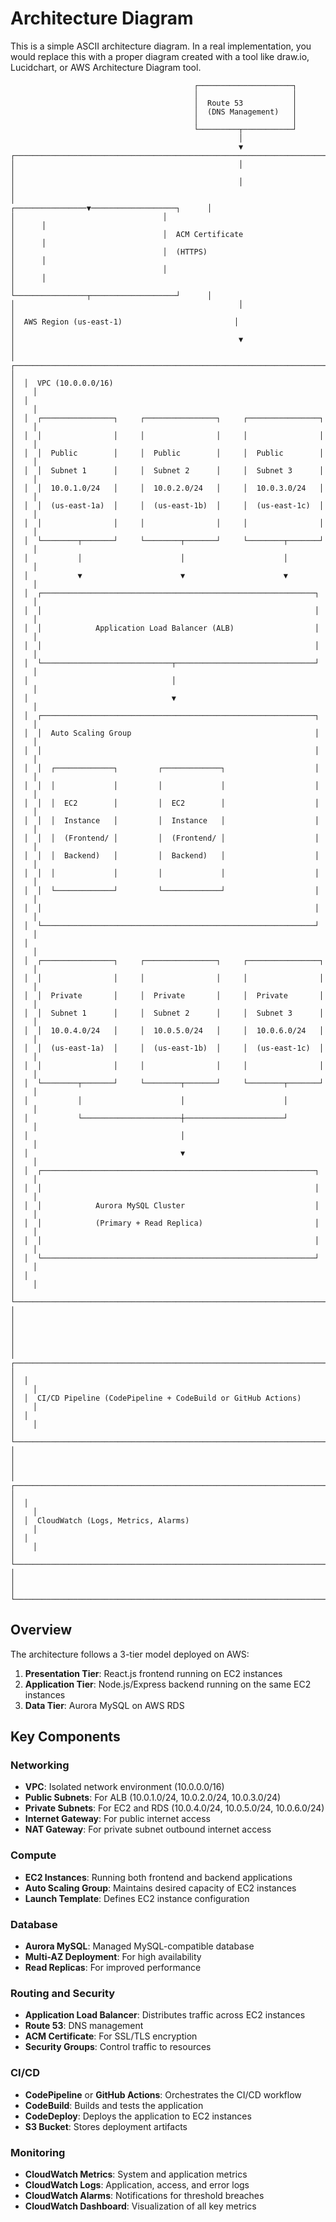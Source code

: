# Architecture Diagram

This is a simple ASCII architecture diagram. In a real implementation, you would replace this with a proper diagram created with a tool like draw.io, Lucidchart, or AWS Architecture Diagram tool.

```
                                         ┌─────────────────────┐
                                         │                     │
                                         │  Route 53           │
                                         │  (DNS Management)   │
                                         │                     │
                                         └─────────┬───────────┘
                                                   │
                                                   ▼
┌─────────────────────────────────────────────────────────────────────────────┐
│                                                  │                           │
│                                                  │                           │
│                                 ┌────────────────▼───────────────────┐      │
│                                 │                                     │      │
│                                 │  ACM Certificate                    │      │
│                                 │  (HTTPS)                            │      │
│                                 │                                     │      │
│                                 └────────────────┬───────────────────┘      │
│                                                  │                           │
│  AWS Region (us-east-1)                         │                           │
│                                                  ▼                           │
│  ┌─────────────────────────────────────────────────────────────────────┐    │
│  │  VPC (10.0.0.0/16)                                                   │    │
│  │                                                                      │    │
│  │  ┌────────────────┐     ┌────────────────┐     ┌────────────────┐   │    │
│  │  │                │     │                │     │                │   │    │
│  │  │  Public        │     │  Public        │     │  Public        │   │    │
│  │  │  Subnet 1      │     │  Subnet 2      │     │  Subnet 3      │   │    │
│  │  │  10.0.1.0/24   │     │  10.0.2.0/24   │     │  10.0.3.0/24   │   │    │
│  │  │  (us-east-1a)  │     │  (us-east-1b)  │     │  (us-east-1c)  │   │    │
│  │  │                │     │                │     │                │   │    │
│  │  └────────┬───────┘     └────────┬───────┘     └────────┬───────┘   │    │
│  │           │                      │                      │           │    │
│  │           ▼                      ▼                      ▼           │    │
│  │  ┌─────────────────────────────────────────────────────────────┐   │    │
│  │  │                                                             │   │    │
│  │  │            Application Load Balancer (ALB)                  │   │    │
│  │  │                                                             │   │    │
│  │  └─────────────────────────────┬───────────────────────────────┘   │    │
│  │                                │                                    │    │
│  │                                ▼                                    │    │
│  │  ┌─────────────────────────────────────────────────────────────┐   │    │
│  │  │  Auto Scaling Group                                         │   │    │
│  │  │                                                             │   │    │
│  │  │  ┌─────────────┐         ┌─────────────┐                    │   │    │
│  │  │  │             │         │             │                    │   │    │
│  │  │  │  EC2        │         │  EC2        │                    │   │    │
│  │  │  │  Instance   │         │  Instance   │                    │   │    │
│  │  │  │  (Frontend/ │         │  (Frontend/ │                    │   │    │
│  │  │  │  Backend)   │         │  Backend)   │                    │   │    │
│  │  │  │             │         │             │                    │   │    │
│  │  │  └─────────────┘         └─────────────┘                    │   │    │
│  │  │                                                             │   │    │
│  │  └─────────────────────────────────────────────────────────────┘   │    │
│  │                                                                      │    │
│  │  ┌────────────────┐     ┌────────────────┐     ┌────────────────┐   │    │
│  │  │                │     │                │     │                │   │    │
│  │  │  Private       │     │  Private       │     │  Private       │   │    │
│  │  │  Subnet 1      │     │  Subnet 2      │     │  Subnet 3      │   │    │
│  │  │  10.0.4.0/24   │     │  10.0.5.0/24   │     │  10.0.6.0/24   │   │    │
│  │  │  (us-east-1a)  │     │  (us-east-1b)  │     │  (us-east-1c)  │   │    │
│  │  │                │     │                │     │                │   │    │
│  │  └────────┬───────┘     └────────┬───────┘     └────────┬───────┘   │    │
│  │           │                      │                      │           │    │
│  │           └──────────────────────┼──────────────────────┘           │    │
│  │                                  │                                   │    │
│  │                                  ▼                                   │    │
│  │  ┌─────────────────────────────────────────────────────────────┐   │    │
│  │  │                                                             │   │    │
│  │  │            Aurora MySQL Cluster                             │   │    │
│  │  │            (Primary + Read Replica)                         │   │    │
│  │  │                                                             │   │    │
│  │  └─────────────────────────────────────────────────────────────┘   │    │
│  │                                                                      │    │
│  └──────────────────────────────────────────────────────────────────────┘    │
│                                                                               │
│                                                                               │
│  ┌─────────────────────────────────────────────────────────────────────┐    │
│  │                                                                     │    │
│  │  CI/CD Pipeline (CodePipeline + CodeBuild or GitHub Actions)        │    │
│  │                                                                     │    │
│  └─────────────────────────────────────────────────────────────────────┘    │
│                                                                               │
│  ┌─────────────────────────────────────────────────────────────────────┐    │
│  │                                                                     │    │
│  │  CloudWatch (Logs, Metrics, Alarms)                                │    │
│  │                                                                     │    │
│  └─────────────────────────────────────────────────────────────────────┘    │
│                                                                               │
└───────────────────────────────────────────────────────────────────────────────┘
```

## Overview

The architecture follows a 3-tier model deployed on AWS:

1. **Presentation Tier**: React.js frontend running on EC2 instances
2. **Application Tier**: Node.js/Express backend running on the same EC2 instances
3. **Data Tier**: Aurora MySQL on AWS RDS

## Key Components

### Networking

- **VPC**: Isolated network environment (10.0.0.0/16)
- **Public Subnets**: For ALB (10.0.1.0/24, 10.0.2.0/24, 10.0.3.0/24)
- **Private Subnets**: For EC2 and RDS (10.0.4.0/24, 10.0.5.0/24, 10.0.6.0/24)
- **Internet Gateway**: For public internet access
- **NAT Gateway**: For private subnet outbound internet access

### Compute

- **EC2 Instances**: Running both frontend and backend applications
- **Auto Scaling Group**: Maintains desired capacity of EC2 instances
- **Launch Template**: Defines EC2 instance configuration

### Database

- **Aurora MySQL**: Managed MySQL-compatible database
- **Multi-AZ Deployment**: For high availability
- **Read Replicas**: For improved performance

### Routing and Security

- **Application Load Balancer**: Distributes traffic across EC2 instances
- **Route 53**: DNS management
- **ACM Certificate**: For SSL/TLS encryption
- **Security Groups**: Control traffic to resources

### CI/CD

- **CodePipeline** or **GitHub Actions**: Orchestrates the CI/CD workflow
- **CodeBuild**: Builds and tests the application
- **CodeDeploy**: Deploys the application to EC2 instances
- **S3 Bucket**: Stores deployment artifacts

### Monitoring

- **CloudWatch Metrics**: System and application metrics
- **CloudWatch Logs**: Application, access, and error logs
- **CloudWatch Alarms**: Notifications for threshold breaches
- **CloudWatch Dashboard**: Visualization of all key metrics
